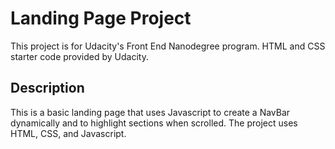# Landing Page Project

This project is for Udacity's Front End Nanodegree program. HTML and CSS starter code provided by Udacity.

## Description

This is a basic landing page that uses Javascript to create a NavBar dynamically and to highlight sections when scrolled. The project uses HTML, CSS, and Javascript.
